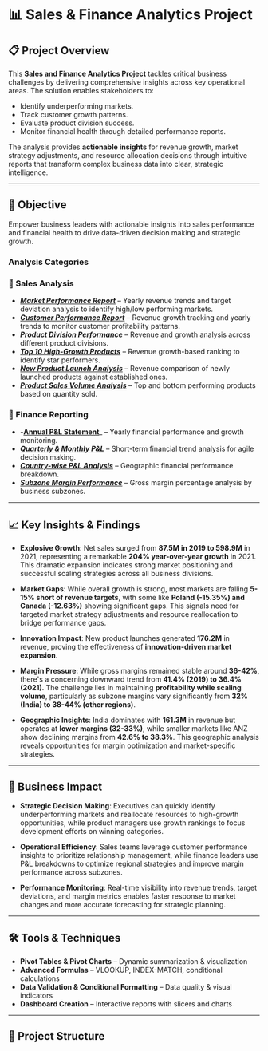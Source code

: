 # 📊 Sales & Finance Analytics Project

## 📋 Project Overview
This **Sales and Finance Analytics Project** tackles critical business challenges by delivering comprehensive insights across key operational areas. The solution enables stakeholders to:

- Identify underperforming markets.  
- Track customer growth patterns.  
- Evaluate product division success.  
- Monitor financial health through detailed performance reports.  

The analysis provides **actionable insights** for revenue growth, market strategy adjustments, and resource allocation decisions through intuitive reports that transform complex business data into clear, strategic intelligence.

---

## 🎯 Objective
Empower business leaders with actionable insights into sales performance and financial health to drive data-driven decision making and strategic growth.

### Analysis Categories

### 🔹 Sales Analysis
- _[**Market Performance Report**](https://github.com/Sahu-Ashwani/Sales-and-finance-analysis/blob/main/Market%20Performance%20Report.pdf)_ – Yearly revenue trends and target deviation analysis to identify high/low performing markets.  
- _[**Customer Performance Report**](https://github.com/Sahu-Ashwani/Sales-and-finance-analysis/blob/main/Customer%20Performance%20Report.pdf)_ – Revenue growth tracking and yearly trends to monitor customer profitability patterns.  
- _[**Product Division Performance**](https://github.com/Sahu-Ashwani/Sales-and-finance-analysis/blob/main/Division%20Performance%20Report.pdf)_ – Revenue and growth analysis across different product divisions.  
- _[**Top 10 High-Growth Products**](https://github.com/Sahu-Ashwani/Sales-and-finance-analysis/blob/main/Top%20Products.pdf)_ – Revenue growth-based ranking to identify star performers.  
- _[**New Product Launch Analysis**](https://github.com/Sahu-Ashwani/Sales-and-finance-analysis/blob/main/New%20Product%20Report.pdf)_ – Revenue comparison of newly launched products against established ones.  
- _[**Product Sales Volume Analysis**](https://github.com/Sahu-Ashwani/Sales-and-finance-analysis/blob/main/Volume%20Analysis.pdf)_ – Top and bottom performing products based on quantity sold.  

### 🔹 Finance Reporting
- -[**Annual P&L Statement**]()_ – Yearly financial performance and growth monitoring.  
- _[**Quarterly & Monthly P&L**](https://github.com/Sahu-Ashwani/Sales-and-finance-analysis/blob/main/Monthly%20and%20Quaterly%20Finance%20report.pdf)_ – Short-term financial trend analysis for agile decision making.  
- _[**Country-wise P&L Analysis**](https://github.com/Sahu-Ashwani/Sales-and-finance-analysis/blob/main/Market%20Finance%20report.pdf)_ – Geographic financial performance breakdown.  
- _[**Subzone Margin Performance**](https://github.com/Sahu-Ashwani/Sales-and-finance-analysis/blob/main/Gross%20Margin%20by%20subzones.pdf)_ – Gross margin percentage analysis by business subzones.  

---

## 📈 Key Insights & Findings
- **Explosive Growth**: Net sales surged from **87.5M in 2019 to 598.9M** in 2021, representing a remarkable **204% year-over-year growth** in 2021. This dramatic expansion indicates strong market positioning and successful scaling strategies across all business divisions.

- **Market Gaps**: While overall growth is strong, most markets are falling **5-15% short of revenue targets**, with some like **Poland (-15.35%) and Canada (-12.63%)** showing significant gaps. This signals need for targeted market strategy adjustments and resource reallocation to bridge performance gaps.  

- **Innovation Impact**: New product launches generated **176.2M** in revenue, proving the effectiveness of **innovation-driven market expansion**.  

- **Margin Pressure**: While gross margins remained stable around **36-42%**, there's a concerning downward trend from **41.4% (2019) to 36.4% (2021)**. The challenge lies in maintaining **profitability while scaling volume**, particularly as subzone margins vary significantly from **32% (India) to 38-44% (other regions)**.

- **Geographic Insights**: India dominates with **161.3M** in revenue but operates at **lower margins (32-33%)**, while smaller markets like ANZ show declining margins from **42.6% to 38.3%**. This geographic analysis reveals opportunities for margin optimization and market-specific strategies.
---

## 💼 Business Impact
- **Strategic Decision Making**: Executives can quickly identify underperforming markets and reallocate resources to high-growth opportunities, while product managers use growth rankings to focus development efforts on winning categories.

- **Operational Efficiency**: Sales teams leverage customer performance insights to prioritize relationship management, while finance leaders use P&L breakdowns to optimize regional strategies and improve margin performance across subzones.

- **Performance Monitoring**: Real-time visibility into revenue trends, target deviations, and margin metrics enables faster response to market changes and more accurate forecasting for strategic planning.

---
## 🛠️ Tools & Techniques
- **Pivot Tables & Pivot Charts** – Dynamic summarization & visualization  
- **Advanced Formulas** – VLOOKUP, INDEX-MATCH, conditional calculations  
- **Data Validation & Conditional Formatting** – Data quality & visual indicators  
- **Dashboard Creation** – Interactive reports with slicers and charts  

---

## 📁 Project Structure
